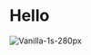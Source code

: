 # Hello
![Vanilla-1s-280px](https://user-images.githubusercontent.com/66195939/218021230-20c5e9e3-9e6d-4851-821a-209f95cb4333.gif)
